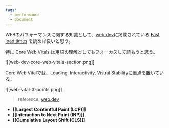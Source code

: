```yaml
---
tags:
  - performance
  - document
---
```

WEBのパフォーマンスに関する知識として、[web.dev](https://web.dev/?hl=ja)に掲載されている [Fast load times](https://web.dev/explore/fast) を読めば良いと思う。

特に Core Web Vitals は用語の理解としてもフォーカスして読もうと思う。

![[web-dev-core-web-vitals-section.png]]

Core Web Vitalでは、Loading, Interactivity, Visual Stabilityに重点を置いている。

![[web-vital-3-points.png]]
> reference: [web.dev](https://web.dev/articles/vitals)

- **[[Largest Contentful Paint (LCP)]]**
- **[[Interaction to Next Paint (INP)]]**
- **[[Cumulative Layout Shift (CLS)]]**
